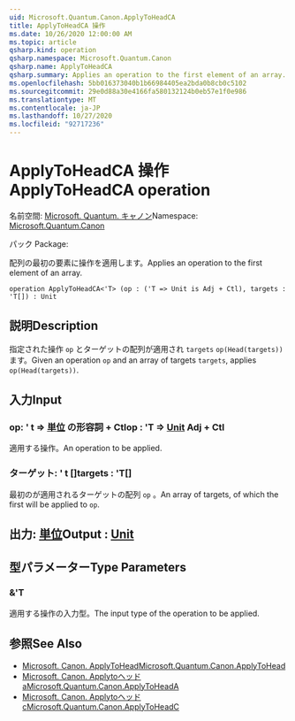 ```yaml
---
uid: Microsoft.Quantum.Canon.ApplyToHeadCA
title: ApplyToHeadCA 操作
ms.date: 10/26/2020 12:00:00 AM
ms.topic: article
qsharp.kind: operation
qsharp.namespace: Microsoft.Quantum.Canon
qsharp.name: ApplyToHeadCA
qsharp.summary: Applies an operation to the first element of an array.
ms.openlocfilehash: 5bb016373040b1b66984405ea2bda0b8cb0c5102
ms.sourcegitcommit: 29e0d88a30e4166fa580132124b0eb57e1f0e986
ms.translationtype: MT
ms.contentlocale: ja-JP
ms.lasthandoff: 10/27/2020
ms.locfileid: "92717236"
---
```

# <a name="applytoheadca-operation"></a><span data-ttu-id="c3d96-102">ApplyToHeadCA 操作</span><span class="sxs-lookup"><span data-stu-id="c3d96-102">ApplyToHeadCA operation</span></span>

<span data-ttu-id="c3d96-103">名前空間: [Microsoft. Quantum. キャノン](xref:Microsoft.Quantum.Canon)</span><span class="sxs-lookup"><span data-stu-id="c3d96-103">Namespace: [Microsoft.Quantum.Canon](xref:Microsoft.Quantum.Canon)</span></span>

<span data-ttu-id="c3d96-104">パック [](https://nuget.org/packages/)</span><span class="sxs-lookup"><span data-stu-id="c3d96-104">Package: [](https://nuget.org/packages/)</span></span>


<span data-ttu-id="c3d96-105">配列の最初の要素に操作を適用します。</span><span class="sxs-lookup"><span data-stu-id="c3d96-105">Applies an operation to the first element of an array.</span></span>

```qsharp
operation ApplyToHeadCA<'T> (op : ('T => Unit is Adj + Ctl), targets : 'T[]) : Unit
```


## <a name="description"></a><span data-ttu-id="c3d96-106">説明</span><span class="sxs-lookup"><span data-stu-id="c3d96-106">Description</span></span>

<span data-ttu-id="c3d96-107">指定された操作 `op` とターゲットの配列が適用され `targets` `op(Head(targets))` ます。</span><span class="sxs-lookup"><span data-stu-id="c3d96-107">Given an operation `op` and an array of targets `targets`, applies `op(Head(targets))`.</span></span>

## <a name="input"></a><span data-ttu-id="c3d96-108">入力</span><span class="sxs-lookup"><span data-stu-id="c3d96-108">Input</span></span>

### <a name="op--t--unit-adj--ctl"></a><span data-ttu-id="c3d96-109">op: ' t => [単位](xref:microsoft.quantum.lang-ref.unit) の形容詞 + Ctl</span><span class="sxs-lookup"><span data-stu-id="c3d96-109">op : 'T => [Unit](xref:microsoft.quantum.lang-ref.unit) Adj + Ctl</span></span>

<span data-ttu-id="c3d96-110">適用する操作。</span><span class="sxs-lookup"><span data-stu-id="c3d96-110">An operation to be applied.</span></span>


### <a name="targets--t"></a><span data-ttu-id="c3d96-111">ターゲット: ' t []</span><span class="sxs-lookup"><span data-stu-id="c3d96-111">targets : 'T[]</span></span>

<span data-ttu-id="c3d96-112">最初のが適用されるターゲットの配列 `op` 。</span><span class="sxs-lookup"><span data-stu-id="c3d96-112">An array of targets, of which the first will be applied to `op`.</span></span>



## <a name="output--unit"></a><span data-ttu-id="c3d96-113">出力: [単位](xref:microsoft.quantum.lang-ref.unit)</span><span class="sxs-lookup"><span data-stu-id="c3d96-113">Output : [Unit](xref:microsoft.quantum.lang-ref.unit)</span></span>



## <a name="type-parameters"></a><span data-ttu-id="c3d96-114">型パラメーター</span><span class="sxs-lookup"><span data-stu-id="c3d96-114">Type Parameters</span></span>

### <a name="t"></a><span data-ttu-id="c3d96-115">&</span><span class="sxs-lookup"><span data-stu-id="c3d96-115">'T</span></span>

<span data-ttu-id="c3d96-116">適用する操作の入力型。</span><span class="sxs-lookup"><span data-stu-id="c3d96-116">The input type of the operation to be applied.</span></span>

## <a name="see-also"></a><span data-ttu-id="c3d96-117">参照</span><span class="sxs-lookup"><span data-stu-id="c3d96-117">See Also</span></span>

- [<span data-ttu-id="c3d96-118">Microsoft. Canon. ApplyToHead</span><span class="sxs-lookup"><span data-stu-id="c3d96-118">Microsoft.Quantum.Canon.ApplyToHead</span></span>](xref:Microsoft.Quantum.Canon.ApplyToHead)
- [<span data-ttu-id="c3d96-119">Microsoft. Canon. Applytoヘッド a</span><span class="sxs-lookup"><span data-stu-id="c3d96-119">Microsoft.Quantum.Canon.ApplyToHeadA</span></span>](xref:Microsoft.Quantum.Canon.ApplyToHeadA)
- [<span data-ttu-id="c3d96-120">Microsoft. Canon. Applytoヘッド c</span><span class="sxs-lookup"><span data-stu-id="c3d96-120">Microsoft.Quantum.Canon.ApplyToHeadC</span></span>](xref:Microsoft.Quantum.Canon.ApplyToHeadC)